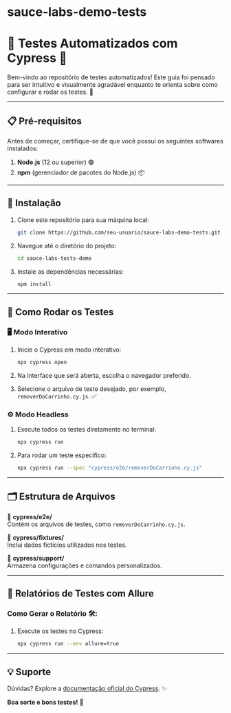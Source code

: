 # sauce-labs-demo-tests
# 🌟 Testes Automatizados com Cypress 🌟

Bem-vindo ao repositório de testes automatizados! Este guia foi pensado para ser intuitivo e visualmente agradável enquanto te orienta sobre como configurar e rodar os testes. 🚀

---

## 📋 Pré-requisitos

Antes de começar, certifique-se de que você possui os seguintes softwares instalados:

1. **Node.js** (12 ou superior) 🟢
2. **npm** (gerenciador de pacotes do Node.js) 📦

---

## 🔧 Instalação

1. Clone este repositório para sua máquina local:
   ```bash
   git clone https://github.com/seu-usuario/sauce-labs-demo-tests.git
   ```

2. Navegue até o diretório do projeto:
   ```bash
   cd sauce-labs-tests-demo
   ```

3. Instale as dependências necessárias:
   ```bash
   npm install
   ```

---

## 🚦 Como Rodar os Testes

### 🖥️ Modo Interativo

1. Inicie o Cypress em modo interativo:
   ```bash
   npx cypress open
   ```

2. Na interface que será aberta, escolha o navegador preferido.
3. Selecione o arquivo de teste desejado, por exemplo, `removerDoCarrinho.cy.js`. ✅

### ⚙️ Modo Headless

1. Execute todos os testes diretamente no terminal:
   ```bash
   npx cypress run
   ```

2. Para rodar um teste específico:
   ```bash
   npx cypress run --spec "cypress/e2e/removerDoCarrinho.cy.js"
   ```

---

## 🗂️ Estrutura de Arquivos

📂 **cypress/e2e/**  
Contém os arquivos de testes, como `removerDoCarrinho.cy.js`.

📂 **cypress/fixtures/**  
Inclui dados fictícios utilizados nos testes.

📂 **cypress/support/**  
Armazena configurações e comandos personalizados.

---

## 🚀 Relatórios de Testes com Allure

### Como Gerar o Relatório 🛠️:
1. Execute os testes no Cypress:
   ```bash
   npx cypress run --env allure=true

---

## 💡 Suporte

Dúvidas? Explore a [documentação oficial do Cypress](https://docs.cypress.io/). ✨

**Boa sorte e bons testes!** 🧪
